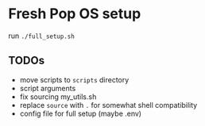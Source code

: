 # Fresh Pop OS setup

run `./full_setup.sh`

## TODOs
- move scripts to `scripts` directory
- script arguments
- fix sourcing my_utils.sh
- replace `source` with `.` for somewhat shell compatibility
- config file for full setup (maybe .env)

